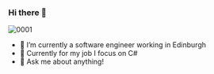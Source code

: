 ### Hi there 👋

![0001](https://media1.tenor.com/m/HYBKG4ZNb5AAAAAC/everything-is-fine-itsfine.gif)


- 🌱 I’m currently a software engineer working in Edinburgh
- 🚀 Currently for my job I focus on C#
- 💬 Ask me about anything!
